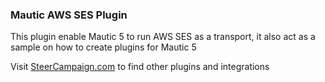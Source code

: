 ### Mautic AWS SES Plugin

This plugin enable Mautic 5 to run AWS SES as a transport, it also act as a sample on how to create plugins for Mautic 5

Visit [SteerCampaign.com](https://steercampaign.com) to find other plugins and integrations
